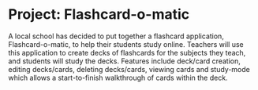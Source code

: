 # Project: Flashcard-o-matic
A local school has decided to put together a flashcard application, Flashcard-o-matic, to help their students study online. Teachers will use this application to create decks of flashcards for the subjects they teach, and students will study the decks. 
Features include deck/card creation, editing decks/cards, deleting decks/cards, viewing cards and study-mode which allows a start-to-finish walkthrough of cards within the deck. 
